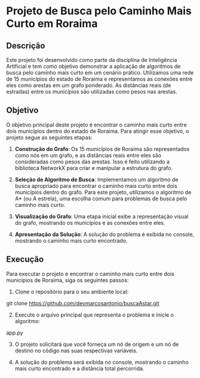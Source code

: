 # Projeto de Busca pelo Caminho Mais Curto em Roraima

## Descrição

Este projeto foi desenvolvido como parte da disciplina de Inteligência Artificial e tem como objetivo demonstrar a aplicação de algoritmos de busca pelo caminho mais curto em um cenário prático. Utilizamos uma rede de 15 municípios do estado de Roraima e representamos as conexões entre eles como arestas em um grafo ponderado. As distâncias reais (de estradas) entre os municípios são utilizadas como pesos nas arestas.

## Objetivo

O objetivo principal deste projeto é encontrar o caminho mais curto entre dois municípios dentro do estado de Roraima. Para atingir esse objetivo, o projeto segue as seguintes etapas:

1. **Construção do Grafo**: Os 15 municípios de Roraima são representados como nós em um grafo, e as distâncias reais entre eles são consideradas como pesos das arestas. Isso é feito utilizando a biblioteca NetworkX para criar e manipular a estrutura do grafo.

2. **Seleção de Algoritmo de Busca**: Implementamos um algoritmo de busca apropriado para encontrar o caminho mais curto entre dois municípios dentro do grafo. Para este projeto, utilizamos o algoritmo de A* (ou A estrela), uma escolha comum para problemas de busca pelo caminho mais curto.

4. **Visualização do Grafo**: Uma etapa inicial exibe a representação visual do grafo, mostrando os municípios e as conexões entre eles.

5. **Apresentação da Solução**: A solução do problema é exibida no console, mostrando o caminho mais curto encontrado.

## Execução

Para executar o projeto e encontrar o caminho mais curto entre dois municípios de Roraima, siga os seguintes passos:

1. Clone o repositório para o seu ambiente local:

git clone https://github.com/devmarcosantonio/buscaAstar.git

2. Execute o arquivo principal que representa o problema e inicie o algoritmo:

app.py

3. O projeto solicitará que você forneça um nó de origem e um nó de destino no código nas suas respectivas variáveis.

4. A solução do problema será exibida no console, mostrando o caminho mais curto encontrado e a distância total percorrida.


